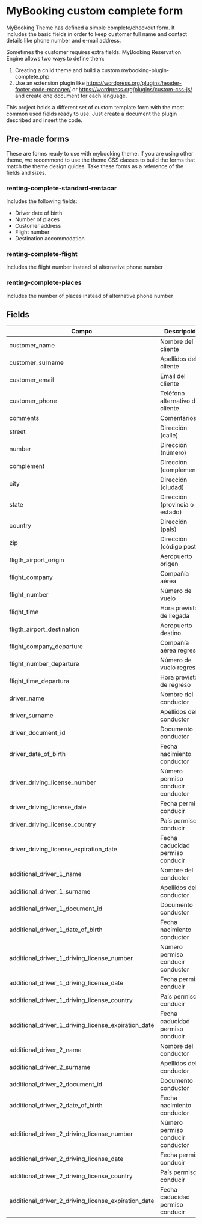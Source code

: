 # MyBooking custom complete form

MyBooking Theme has defined a simple complete/checkout form. It includes
the basic fields in order to keep customer full name and contact details
like phone number and e-mail address.

Sometimes the customer requires extra fields. MyBooking Reservation Engine
allows two ways to define them:

1. Creating a child theme and build a custom mybooking-plugin-complete.php 
2. Use an extension plugin like https://wordpress.org/plugins/header-footer-code-manager/ or
https://wordpress.org/plugins/custom-css-js/ and create one document for each
language.

This project holds a different set of custom template form with the
most common used fields ready to use. Just create a document the
plugin described and insert the code.

## Pre-made forms

These are forms ready to use with mybooking theme. If you are using other theme, we recommend
to use the theme CSS classes to build the forms that match the theme design guides. Take
these forms as a reference of the fields and sizes.

### renting-complete-standard-rentacar
 
Includes the following fields:

- Driver date of birth
- Number of places
- Customer address
- Flight number
- Destination accommodation

### renting-complete-flight

Includes the flight number instead of alternative phone number

### renting-complete-places

Includes the number of places instead of alternative phone number

## Fields

| Campo                                               | Descripción                              | Detalle |                                                                              |
| --------------------------------------------------- | ---------------------------------------- | ------- | ---------------------------------------------------------------------------- |
| customer_name                                       | Nombre del cliente                       | String(40)  | Obligatorio                                                                  |
| customer_surname                                    | Apellidos del cliente                    | String(40)  | Obligatorio                                                                  |
| customer_email                                      | Email del cliente                        | String(40)  | Obligatorio                                                                  |
| customer_phone                                      | Teléfono alternativo del cliente         | String(15)  | Opcional                                                                     |
| comments                                            | Comentarios                              | String  | Opcional                                                                     |
| street                                              | Dirección (calle)                        | String(60)  | Opcional                                                                     |
| number                                              | Dirección (número)                       | String(10)  | Opcional                                                                     |
| complement                                          | Dirección (complemento)                  | String(20)  | Opcional                                                                     |
| city                                                | Dirección (ciudad)                       | String(60)  | Opcional                                                                     |
| state                                               | Dirección (provincia o estado)           | String(60)  | Opcional                                                                     |
| country                                             | Dirección (país)                         | String(50)  | Opcional                                                                     |
| zip                                                 | Dirección (código postal)                | String(10)  | Opcional                                                                     |
| fligth_airport_origin                               | Aeropuerto origen                        | String(100)  | Opcional                                                                     |
| flight_company                                      | Compañía aérea                           | String(80)  | Opcional                                                                     |
| flight_number                                       | Número de vuelo                          | String(10)  | Opcional                                                                     |
| flight_time                                         | Hora prevista de llegada                 | String(5)  | Opcional                                                                     |
| fligth_airport_destination                          | Aeropuerto destino                       | String(100)  | Opcional                                                                     |
| flight_company_departure                            | Compañía aérea regreso                   | String(80)  | Opcional                                                                     |
| flight_number_departure                             | Número de vuelo regreso                  | String(10)  | Opcional                                                                     |
| flight_time_departura                               | Hora prevista de regreso                 | String(5)  | Opcional                                                                     |
| driver_name                                         | Nombre del conductor                     | String(40)  | Opcional                                                                     |
| driver_surname                                      | Apellidos del conductor                  | String(40)  | Opcional                                                                     |
| driver_document_id                                  | Documento conductor                      | String(50)  | Opcional                                                                     |
| driver_date_of_birth                                | Fecha nacimiento conductor               | dd/mm/yyyy  | Opcional                                                                     |
| driver_driving_license_number                       | Número permiso conducir conductor        | String(50)  | Opcional                                                                     |
| driver_driving_license_date                         | Fecha permiso conducir                   | dd/mm/yyyy  | Opcional                                                                     |
| driver_driving_license_country                      | País permiso conducir                    | String(50)  | Opcional                                                                     |
| driver_driving_license_expiration_date              | Fecha caducidad permiso conducir         | dd/mm/yyyy  | Opcional                                                                     |
| additional_driver_1_name                            | Nombre del conductor                     | String(40)  | Opcional                                                                     |
| additional_driver_1_surname                         | Apellidos del conductor                  | String(40)  | Opcional                                                                     |
| additional_driver_1_document_id                     | Documento conductor                      | String(50)  | Opcional                                                                     |
| additional_driver_1_date_of_birth                   | Fecha nacimiento conductor               | dd/mm/yyyy  | Opcional                                                                     |
| additional_driver_1_driving_license_number          | Número permiso conducir conductor        | String(50)  | Opcional                                                                     |
| additional_driver_1_driving_license_date            | Fecha permiso conducir                   | dd/mm/yyyy  | Opcional                                                                     |
| additional_driver_1_driving_license_country         | País permiso conducir                    | String(50)  | Opcional                                                                     |
| additional_driver_1_driving_license_expiration_date | Fecha caducidad permiso conducir         | dd/mm/yyyy  | Opcional                                                                     |
| additional_driver_2_name                            | Nombre del conductor                     | String(40)  | Opcional                                                                     |
| additional_driver_2_surname                         | Apellidos del conductor                  | String(40)  | Opcional                                                                     |
| additional_driver_2_document_id                     | Documento conductor                      | String(50)  | Opcional                                                                     |
| additional_driver_2_date_of_birth                   | Fecha nacimiento conductor               | dd/mm/yyyy  | Opcional                                                                     |
| additional_driver_2_driving_license_number          | Número permiso conducir conductor        | String(50)  | Opcional                                                                     |
| additional_driver_2_driving_license_date            | Fecha permiso conducir                   | dd/mm/yyyy  | Opcional                                                                     |
| additional_driver_2_driving_license_country         | País permiso conducir                    | String(50)  | Opcional                                                                     |
| additional_driver_2_driving_license_expiration_date | Fecha caducidad permiso conducir         | dd/mm/yyyy  | Opcional                                                                     |
